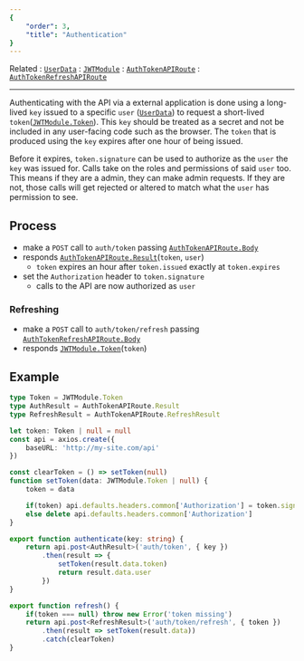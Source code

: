 ```yaml
---
{
	"order": 3,
	"title": "Authentication"
}
---
```

Related
: [`UserData`](/types/users)
: [`JWTModule`](/types/JWTModule)
: [`AuthTokenAPIRoute`](/types/AuthTokenAPIRoute)
: [`AuthTokenRefreshAPIRoute`](/types/AuthTokenRefreshAPIRoute)

---

Authenticating with the API via a external application is done using a long-lived `key` issued to a specific `user` ([`UserData`](/types/users)) to request a short-lived `token`([`JWTModule.Token`](/types/JWTModule#token)). This `key` should be treated as a secret and not be included in any user-facing code such as the browser. The `token` that is produced using the `key` expires after one hour of being issued.

Before it expires, `token.signature` can be used to authorize as the `user` the `key` was issued for. Calls take on the roles and permissions of said `user` too. This means if they are a admin, they can make admin requests. If they are not, those calls will get rejected or altered to match what the `user` has permission to see. 

## Process
- make a `POST` call to `auth/token` passing [`AuthTokenAPIRoute.Body`](/types/AuthTokenAPIRoute#body)
- responds [`AuthTokenAPIRoute.Result`](/types/AuthTokenAPIRoute#result)(`token`, `user`)
	- `token` expires an hour after `token.issued` exactly at `token.expires`
- set the `Authorization` header to `token.signature`
	- calls to the API are now authorized as `user`

### Refreshing
- make a `POST` call to `auth/token/refresh` passing [`AuthTokenRefreshAPIRoute.Body`](/types/AuthTokenRefreshAPIRoute#body) 
- responds [`JWTModule.Token`](/types/JWTModule#token)(`token`)

## Example
```typescript
type Token = JWTModule.Token
type AuthResult = AuthTokenAPIRoute.Result
type RefreshResult = AuthTokenAPIRoute.RefreshResult

let token: Token | null = null
const api = axios.create({
	baseURL: 'http://my-site.com/api'
})

const clearToken = () => setToken(null)
function setToken(data: JWTModule.Token | null) {
	token = data

	if(token) api.defaults.headers.common['Authorization'] = token.signature
	else delete api.defaults.headers.common['Authorization']
}

export function authenticate(key: string) {
	return api.post<AuthResult>('auth/token', { key })
		.then(result => {
			setToken(result.data.token)
			return result.data.user
		})
}

export function refresh() {
	if(token === null) throw new Error('token missing')
	return api.post<RefreshResult>('auth/token/refresh', { token })
		.then(result => setToken(result.data))
		.catch(clearToken)
}
```

